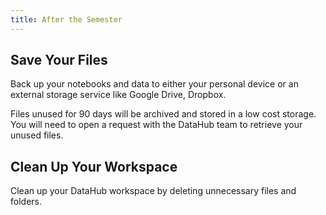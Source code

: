 ```yaml
---
title: After the Semester
---
```


## Save Your Files

Back up your notebooks and data to either your personal device or an external storage service like Google Drive, Dropbox.

Files unused for 90 days will be archived and stored in a low cost storage. You will need to open a request with the DataHub team to retrieve your unused files.

## Clean Up Your Workspace

Clean up your DataHub workspace by deleting unnecessary files and folders.
